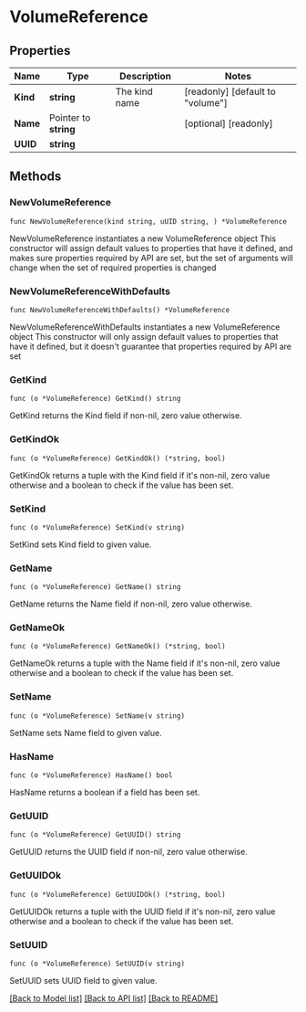 # VolumeReference

## Properties

Name | Type | Description | Notes
------------ | ------------- | ------------- | -------------
**Kind** | **string** | The kind name | [readonly] [default to "volume"]
**Name** | Pointer to **string** |  | [optional] [readonly] 
**UUID** | **string** |  | 

## Methods

### NewVolumeReference

`func NewVolumeReference(kind string, uUID string, ) *VolumeReference`

NewVolumeReference instantiates a new VolumeReference object
This constructor will assign default values to properties that have it defined,
and makes sure properties required by API are set, but the set of arguments
will change when the set of required properties is changed

### NewVolumeReferenceWithDefaults

`func NewVolumeReferenceWithDefaults() *VolumeReference`

NewVolumeReferenceWithDefaults instantiates a new VolumeReference object
This constructor will only assign default values to properties that have it defined,
but it doesn't guarantee that properties required by API are set

### GetKind

`func (o *VolumeReference) GetKind() string`

GetKind returns the Kind field if non-nil, zero value otherwise.

### GetKindOk

`func (o *VolumeReference) GetKindOk() (*string, bool)`

GetKindOk returns a tuple with the Kind field if it's non-nil, zero value otherwise
and a boolean to check if the value has been set.

### SetKind

`func (o *VolumeReference) SetKind(v string)`

SetKind sets Kind field to given value.


### GetName

`func (o *VolumeReference) GetName() string`

GetName returns the Name field if non-nil, zero value otherwise.

### GetNameOk

`func (o *VolumeReference) GetNameOk() (*string, bool)`

GetNameOk returns a tuple with the Name field if it's non-nil, zero value otherwise
and a boolean to check if the value has been set.

### SetName

`func (o *VolumeReference) SetName(v string)`

SetName sets Name field to given value.

### HasName

`func (o *VolumeReference) HasName() bool`

HasName returns a boolean if a field has been set.

### GetUUID

`func (o *VolumeReference) GetUUID() string`

GetUUID returns the UUID field if non-nil, zero value otherwise.

### GetUUIDOk

`func (o *VolumeReference) GetUUIDOk() (*string, bool)`

GetUUIDOk returns a tuple with the UUID field if it's non-nil, zero value otherwise
and a boolean to check if the value has been set.

### SetUUID

`func (o *VolumeReference) SetUUID(v string)`

SetUUID sets UUID field to given value.



[[Back to Model list]](../README.md#documentation-for-models) [[Back to API list]](../README.md#documentation-for-api-endpoints) [[Back to README]](../README.md)



